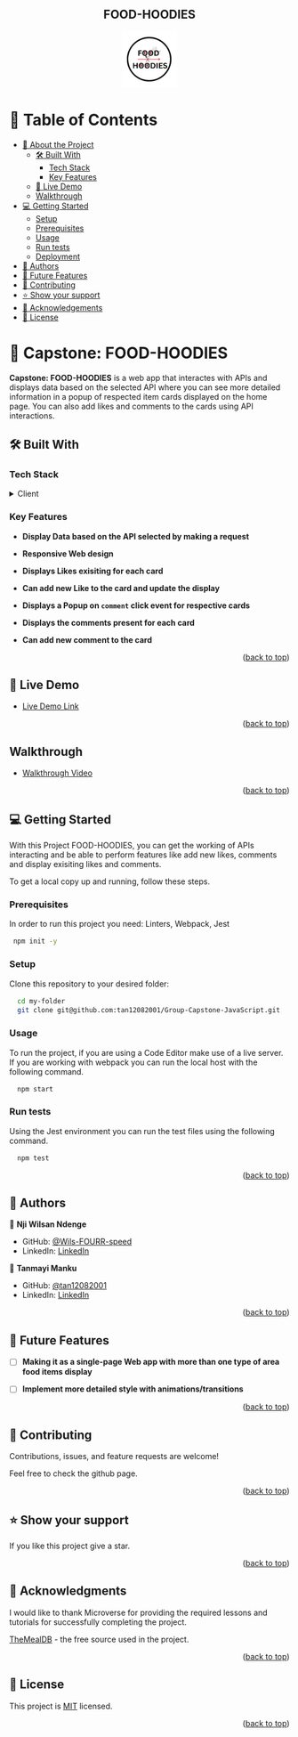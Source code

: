 <div align="center">  
  <h2><b> FOOD-HOODIES </b></h2>
  <img src='./src/media/FoodHoodieslogo.png' width='100px' height='auto' alt='logo'>
</div>

<a name="readme-top"></a>

<!-- TABLE OF CONTENTS -->

# 📗 Table of Contents

- [📖 About the Project](#about-project)
  - [🛠 Built With](#built-with)
    - [Tech Stack](#tech-stack)
    - [Key Features](#key-features)
  - [🚀 Live Demo](#live-demo)
  - [Walkthrough](#walkthrough)
- [💻 Getting Started](#getting-started)
  - [Setup](#setup)
  - [Prerequisites](#prerequisites)
  - [Usage](#usage)
  - [Run tests](#run-tests)
  - [Deployment](#deployment)
- [👥 Authors](#authors)
- [🔭 Future Features](#future-features)
- [🤝 Contributing](#contributing)
- [⭐️ Show your support](#support)
- [🙏 Acknowledgements](#acknowledgements)
- [📝 License](#license)

<!-- PROJECT DESCRIPTION -->

# 📖 Capstone: FOOD-HOODIES <a name="about-project"></a>

**Capstone: FOOD-HOODIES** is a web app that interactes with APIs and displays data based on the selected API where you can see more detailed information in a popup of respected item cards displayed on the home page. You can also add likes and comments to the cards using API interactions.

## 🛠 Built With <a name="built-with"></a>

### Tech Stack <a name="tech-stack"></a>

<details>
  <summary>Client</summary>
  <ul>
    <li><a href="https://www.w3schools.com/html/">HTML</a></li>
    <li><a href="https://www.w3schools.com/css/default.asp">CSS</a></li>
    <li><a href="https://www.w3schools.com/javascript/default.asp">JavaScript</a></li>
  </ul>
</details>

<!-- Features -->

### Key Features <a name="key-features"></a>

- **Display Data based on the API selected by making a request**

- **Responsive Web design**

- **Displays Likes exisiting for each card**

- **Can add new Like to the card and update the display**

- **Displays a Popup on `comment` click event for respective cards**

- **Displays the comments present for each card**

- **Can add new comment to the card**

<p align="right">(<a href="#readme-top">back to top</a>)</p>

<!-- LIVE DEMO -->

## 🚀 Live Demo <a name="live-demo"></a>

- [Live Demo Link](https://tan12082001.github.io/Group-Capstone-JavaScript/)

<p align="right">(<a href="#readme-top">back to top</a>)</p>

<!-- WALKTHROUGH -->

## Walkthrough <a name="walkthrough"></a>

-  [Walkthrough Video](https://drive.google.com/file/d/1RFTgX_O8HbsUFnqMQLkJLoF5JYTALp0X/view?usp=drive_link)

<p align="right">(<a href="#readme-top">back to top</a>)</p>

<!-- GETTING STARTED -->

## 💻 Getting Started <a name="getting-started"></a>
With this Project FOOD-HOODIES, you can get the working of APIs interacting and be able to perform features like add new likes, comments and display exisiting likes and comments.

To get a local copy up and running, follow these steps.

### Prerequisites

In order to run this project you need: Linters, Webpack, Jest

```sh
 npm init -y 

```

### Setup

Clone this repository to your desired folder:

```sh
  cd my-folder
  git clone git@github.com:tan12082001/Group-Capstone-JavaScript.git
```

### Usage

To run the project, if you are using a Code Editor make use of a live server.
If you are working with webpack you can run the local host with the following command.

```sh
  npm start
```

### Run tests

Using the Jest environment you can run the test files using the following command.

```sh
  npm test
```


<p align="right">(<a href="#readme-top">back to top</a>)</p>

<!-- AUTHORS -->

## 👥 Authors <a name="authors"></a>

👤 **Nji Wilsan Ndenge**

- GitHub: [@Wils-FOURR-speed](https://github.com/Wils-FOURR-speed)
- LinkedIn: [LinkedIn](https://www.linkedin.com/in/nji-wilsan-ndenge-47b7a826a/)

👤 **Tanmayi Manku**

- GitHub: [@tan12082001](https://github.com/tan12082001)
- LinkedIn: [LinkedIn](https://www.linkedin.com/in/tanmayi-manku-99195720a/)

<p align="right">(<a href="#readme-top">back to top</a>)</p>

<!-- FUTURE FEATURES -->

## 🔭 Future Features <a name="future-features"></a>

- [ ] **Making it as a single-page Web app with more than one type of area food items display**

- [ ] **Implement more detailed style with animations/transitions**

<p align="right">(<a href="#readme-top">back to top</a>)</p>

<!-- CONTRIBUTING -->

## 🤝 Contributing <a name="contributing"></a>

Contributions, issues, and feature requests are welcome!

Feel free to check the github page.

<p align="right">(<a href="#readme-top">back to top</a>)</p>

<!-- SUPPORT -->

## ⭐️ Show your support <a name="support"></a>

If you like this project give a star.

<p align="right">(<a href="#readme-top">back to top</a>)</p>

<!-- ACKNOWLEDGEMENTS -->

## 🙏 Acknowledgments <a name="acknowledgements"></a>

I would like to thank Microverse for providing the required lessons and tutorials for successfully completing the project.

[TheMealDB](https://www.themealdb.com/) - the free source used in the project.

<p align="right">(<a href="#readme-top">back to top</a>)</p>


<!-- LICENSE -->

## 📝 License <a name="license"></a>

This project is [MIT](./LICENSE) licensed.


<p align="right">(<a href="#readme-top">back to top</a>)</p>
